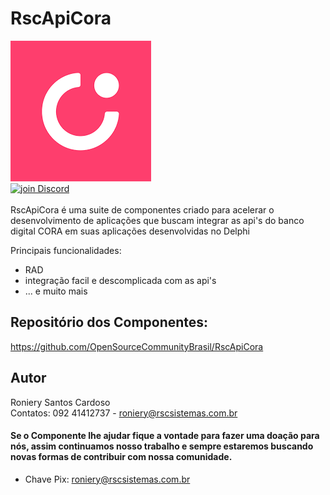 # RscApiCora
![logo](https://github.com/OpenSourceCommunityBrasil/RscApiCora/blob/main/Assets/logo.png)
<br>
<a href="https://discord.gg/pS2xjruCJH"><img alt="join Discord" src="https://img.shields.io/discord/918891794597544056?color=blue&label=OSCBr&logo=discord&style=social"></a>
<br><br>
RscApiCora é uma suite de componentes criado para acelerar o desenvolvimento de aplicações que buscam integrar as api's do banco digital CORA em suas aplicações desenvolvidas no Delphi

Principais funcionalidades:
* RAD
* integração facil e descomplicada com as api's
* ... e muito mais

## Repositório dos Componentes:
https://github.com/OpenSourceCommunityBrasil/RscApiCora

## Autor
Roniery Santos Cardoso  
Contatos:  092 41412737 - roniery@rscsistemas.com.br
	
#### Se o Componente lhe ajudar fique a vontade para fazer uma doação para nós, assim continuamos nosso trabalho e sempre estaremos buscando novas formas de contribuir com nossa comunidade.
* Chave Pix: roniery@rscsistemas.com.br
